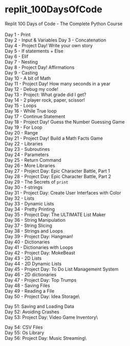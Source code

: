 # replit_100DaysOfCode
Replit 100 Days of Code - The Complete Python Course\
\
Day 1 - Print\
Day 2 - Input & Variables
Day 3 - Concatenation\
Day 4 - Project Day! Write your own story\
Day 5 - If statements + Else\
Day 6 - Elif\
Day 7 - Nesting\
Day 8 - Project Day! Affirmations\
Day 9 - Casting\
Day 10 - A bit of Math\
Day 11 - Project Day! How many seconds in a year\
Day 12 - Debug my code!\
Day 13 - Project: What grade did I get?\
Day 14 - 2 player rock, paper, scissor!\
Day 15 - Loops\
Day 16 - While True loop\
Day 17 - Continue Statement\
Day 18 - Project Day! Guess the Number Guessing Game\
Day 19 - For Loop\
Day 20 - Range\
Day 21 - Project Day! Build a Math Facts Game\
Day 22 - Libraries\
Day 23 - Subroutines\
Day 24 - Parameters\
Day 25 - Return Command\
Day 26 - More Libraries\
Day 27 - Project Day: Epic Character Battle, Part 1\
Day 28 - Project Day: Epic Character Battle, Part 2\
Day 29 - The Secrets of `print`\
Day 30 - f-strings\
Day 31 - Project Day: Create User Interfaces with Color\
Day 32 - Lists\
Day 33 - Dynamic Lists\
Day 34 - Pretty Printing\
Day 35 - Project Day: The ULTIMATE List Maker\
Day 36 - String Manipulation\
Day 37 - String Slicing\
Day 38 - Strings and Loops\
Day 39 - Project Day: Hangman!\
Day 40 - Dictionaries\
Day 41 - Dictionaries with Loops\
Day 42 - Project Day: MokeBeast\
Day 43 - 2D Lists\
Day 44 - 2D Dynamic Lists\
Day 45 - Project Day: To Do List Management System\
Day 46 - 2D dictionaries\
Day 47 - Project Day: Top Trumps\
Day 48 - Saving Files\
Day 49 - Reading a File\
Day 50 - Project Day: Idea Storage\

Day 51: Saving and Loading Data\
Day 52: Avoiding Crashes\
Day 53: Project Day: Video Game Inventory\

Day 54: CSV Files\
Day 55: Os Library\
Day 56: Project Day: Music Streaming\